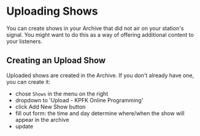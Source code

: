 <!--
---
	title: Upload Shows
	author: Otis Maclay <omaclay@gmail.com>
	date: Thu Jun  1 17:48:42 CDT 2023
---
-->
<!-- Create formatted output with one of these commands:
	pandoc --toc --standalone --self-contained -f markdown -t html -o pubfile.html  pubfile.md
	pandoc --toc --standalone --self-contained -f markdown -t latex -o pubfile.pdf pubfile.md
	pandoc --toc --standalone --self-contained -f markdown -t latex -o upload.pdf upload.md
-->

<!-- IN PROGRESS !!! -->

# Uploading Shows #

You can create shows in your Archive that did not air on your station's signal.
You might want to do this as a way of offering additional content to your
listeners.

## Creating an Upload Show ###

Uploaded shows are created in the Archive. If you don't already have one, you
can create it:

- chose `Shows` in the menu on the right
- dropdown to 'Upload - KPFK Online Programming'
- click Add New Show button
- fill out form: the time and day determine where/when the show will appear in the archive
- update
